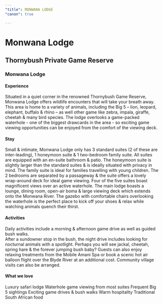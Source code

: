 ```yaml
---
"title": MONWANA LODGE
"canon": true

---
```


# Monwana Lodge
## Thornybush Private Game Reserve
### Monwana Lodge

#### Experience
Situated in a quiet corner in the renowned Thornybush Game Reserve, Monwana Lodge offers wildlife encounters that will take your breath away.
This area is home to a variety of animals, including the Big 5 – lion, leopard, elephant, buffalo &amp; rhino – as well other game like zebra, impala, giraffe, cheetah &amp; many bird species.
The lodge overlooks a game-packed waterhole - one of the biggest drawcards in the area - so exciting game viewing opportunities can be enjoyed from the comfort of the viewing deck.

#### Stay
Small &amp; intimate, Monwana Lodge only has 3 standard suites (2 of these are inter-leading), 1 honeymoon suite &amp; 1 two-bedroom family suite.
All suites are equipped with an en-suite bathroom &amp; patio.  The honeymoon suite is slightly larger than the standard suites &amp; is ideally situated with privacy in mind.  The family suite is ideal for families travelling with young children.  The 2 bedrooms are separated by a passageway &amp; the suite offers a lovely wrap-around deck for ideal game viewing.
Four of the five suites boast magnificent views over an active waterhole.
The main lodge boasts a lounge, dining room, open-air boma &amp; large viewing deck which extends onto the Monwana River.  The gazebo with comfortable chairs overlooking the waterhole is the perfect place to kick off your shoes &amp; relax while watching animals quench their thirst.

#### Activities
Daily activities include a morning &amp; afternoon game drive as well as guided bush walks.  
After a sundowner stop in the bush, the night drive includes looking for nocturnal animals with a spotlight.  Perhaps you will see jackal, cheetah, spring hare &amp; the forever jumping bush baby?
Guests can also enjoy relaxing treatments from the Mobile Amani Spa or book a scenic hot air balloon flight over the Blyde River at an additional cost.  Community village visits can also be arranged.


#### What we love
Luxury safari lodge
Waterhole game viewing from most suites
Frequent Big 5 sightings
Exciting game drives &amp; bush walks
Warm hospitality
Traditional South African food